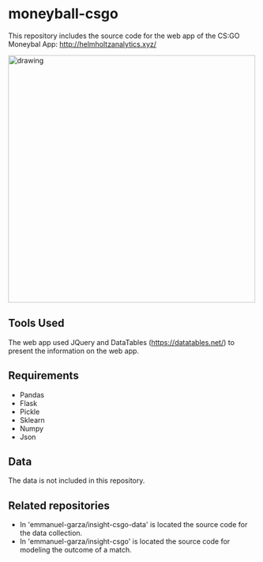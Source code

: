 # moneyball-csgo
This repository includes the source code for the web app of the CS:GO Moneybal App: http://helmholtzanalytics.xyz/

<img src="demo_csgo_lowres.gif" alt="drawing" width="500"/>

## Tools Used
The web app used JQuery and DataTables (https://datatables.net/) to present the information on the web app.


## Requirements
* Pandas
* Flask
* Pickle
* Sklearn
* Numpy
* Json

## Data
The data is not included in this repository.

## Related repositories
* In 'emmanuel-garza/insight-csgo-data' is located the source code for the data collection.
* In 'emmanuel-garza/insight-csgo' is located the source code for modeling the outcome of a match.
